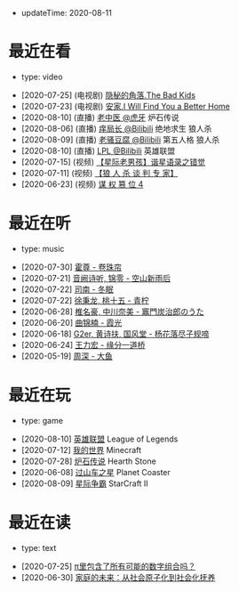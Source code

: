 - updateTime: 2020-08-11

# 最近在看

- type: video

* [2020-07-25] (电视剧) [隐秘的角落.The Bad Kids](https://www.iqiyi.com/v_2ffkws0bgr0.html)
* [2020-07-23] (电视剧) [安家.I Will Find You a Better Home](https://v.qq.com/detail/i/ihhsfwvvhcm16nd.html)
* [2020-08-10] (直播) [老中医 @虎牙](https://www.huya.com/lastpriest) 炉石传说
* [2020-08-06] (直播) [痒局长 @Bilibili](https://live.bilibili.com/528) 绝地求生 狼人杀
* [2020-08-09] (直播) [老骚豆腐 @Bilibili](https://live.bilibili.com/462) 第五人格 狼人杀
* [2020-08-10] (直播) [LPL @Bilibili](https://live.bilibili.com/6) 英雄联盟
* [2020-07-15] (视频) [【星际老男孩】谐星语录之错觉](https://www.bilibili.com/video/BV16K4y1s7vZ)
* [2020-07-11] (视频) [【狼 人 杀 谈 判 专 家】](https://www.bilibili.com/video/BV1bD4y1S7hY)
* [2020-06-23] (视频) [谋 权 篡 位 4](https://www.bilibili.com/video/BV1ug4y1q7YH)

# 最近在听

- type: music

* [2020-07-30] [霍尊 - 卷珠帘](https://y.qq.com/n/yqq/song/003BXELh0qM5bI.html)
* [2020-07-21] [音阙诗听, 锦零 - 空山新雨后](https://music.163.com/#/song?id=1352002513)
* [2020-07-22] [司南 - 冬眠](https://music.163.com/#/song?id=1398663411)
* [2020-07-22] [徐秉龙, 桃十五 - 青柠](https://music.163.com/#/song?id=504624714)
* [2020-06-28] [椎名豪, 中川奈美 - 竈門炭治郎のうた](https://y.qq.com/n/yqq/song/001jyikY2o3FrL.html)
* [2020-06-20] [曲锦楠 - 霞光](https://y.qq.com/n/yqq/song/003p3ky81zgV0H.html)
* [2020-06-18] [G2er, 黄诗扶, 国风堂 - 杨花落尽子规啼](https://music.163.com/#/song?id=1375935067)
* [2020-06-24] [王力宏 - 缘分一道桥](https://y.qq.com/n/yqq/song/004NXwuk36ixAW.html)
* [2020-05-19] [周深 - 大鱼](https://y.qq.com/n/yqq/song/004OQ5Mt0EmEzv.html)

# 最近在玩

- type: game

* [2020-08-10] [英雄联盟](https://lol.qq.com) League of Legends
* [2020-07-12] [我的世界](https://mc.163.com) Minecraft
* [2020-07-28] [炉石传说](https://hs.blizzard.cn) Hearth Stone
* [2020-06-08] [过山车之星](https://store.steampowered.com/app/493340/Planet_Coaster) Planet Coaster
* [2020-08-09] [星际争霸](https://sc2.blizzard.cn) StarCraft II

# 最近在读

- type: text

* [2020-07-25] [π里包含了所有可能的数字组合吗？](https://www.guokr.com/article/439682/)
* [2020-06-30] [家庭的未来：从社会原子化到社会化抚养](https://mp.weixin.qq.com/s/mI_zTi8xFIYoZVlY6oQJtw)
